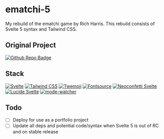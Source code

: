 # ematchi-5

My rebuild of the ematchi game by Rich Harris. This rebuild consists of Svelte 5 syntax and Tailwind CSS.

## Original Project

[![Github Repo Badge](https://img.shields.io/badge/JYLN%2Fematchi%20tut-181717?style=for-the-badge&logo=github&logoColor=white)](https://github.com/JYLN/ematchi-tut)

## Stack

[![Svelte](https://img.shields.io/badge/Svelte%205-FF3E00?style=for-the-badge&logo=svelte&logoColor=white)](https://github.com/sveltejs/svelte)
[![Tailwind CSS](https://img.shields.io/badge/Tailwind%20CSS-06B6D4?style=for-the-badge&logo=tailwind-css&logoColor=white)](https://tailwindcss.com/docs)
[![Twemoji](https://img.shields.io/badge/Twemoji-1DA1F2?style=for-the-badge&logo=x&logoColor=white)](https://github.com/twitter/twemoji)
[![Fontsource](https://img.shields.io/badge/Fontsource-Poppins-5850EC?style=for-the-badge&logoColor=white)](https://www.npmjs.com/package/@fontsource/poppins)
[![Neoconfetti Svelte](https://img.shields.io/badge/Neoconfetti%20Svelte-CB3837?style=for-the-badge&logo=npm&logoColor=white)](https://github.com/puruvj/neoconfetti)
[![Lucide Svelte](https://img.shields.io/badge/Lucide%20Svelte-F56565?style=for-the-badge&logo=lucide&logoColor=white)](https://github.com/lucide-icons/lucide)
[![mode-watcher](https://img.shields.io/badge/mode--watcher-FF3E00?style=for-the-badge&logo=svelte&logoColor=white)](https://github.com/svecosystem/mode-watcher)

## Todo

- [ ] Deploy for use as a portfolio project
- [ ] Update all deps and potential code/syntax when Svelte 5 is out of RC and on stable release
